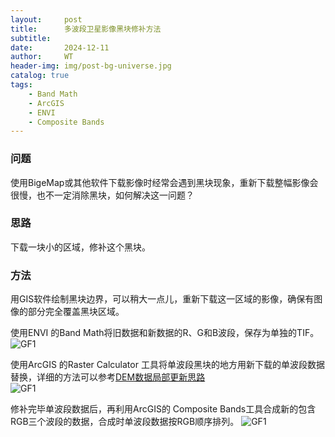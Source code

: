 ```yaml
---
layout:     post
title:      多波段卫星影像黑块修补方法
subtitle:   
date:       2024-12-11
author:     WT
header-img: img/post-bg-universe.jpg
catalog: true
tags:
    - Band Math
    - ArcGIS
    - ENVI  
    - Composite Bands      
---
```


### 问题
使用BigeMap或其他软件下载影像时经常会遇到黑块现象，重新下载整幅影像会很慢，也不一定消除黑块，如何解决这一问题？


### 思路
下载一块小的区域，修补这个黑块。  
### 方法
用GIS软件绘制黑块边界，可以稍大一点儿，重新下载这一区域的影像，确保有图像的部分完全覆盖黑块区域。  

使用ENVI 的Band Math将旧数据和新数据的R、G和B波段，保存为单独的TIF。  
![GF1](http://www.spatial.pro/img/ENVI20250108.png)  


使用ArcGIS 的Raster Calculator 工具将单波段黑块的地方用新下载的单波段数据替换，详细的方法可以参考[DEM数据局部更新思路](https://www.spatial.pro/2024/03/19/DEM%E6%95%B0%E6%8D%AE%E5%B1%80%E9%83%A8%E6%9B%B4%E6%96%B0%E6%80%9D%E8%B7%AF/)  
![GF1](http://www.spatial.pro/img/ArcGIS2025010801.png)   

修补完毕单波段数据后，再利用ArcGIS的 Composite Bands工具合成新的包含RGB三个波段的数据，合成时单波段数据按RGB顺序排列。
![GF1](http://www.spatial.pro/img/ArcGIS2025010802.png)  
